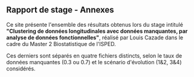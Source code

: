 
## Rapport de stage - Annexes

Ce site présente l'ensemble des résultats obtenus lors du stage intitulé **"Clustering de données longitudinales avec données manquantes, par analyse de données fonctionnelles"**, réalisé par Louis Cazade dans le cadre du Master 2 Biostatistique de l'ISPED. 

Ces derniers sont séparés en quatre fichiers distincts, selon le taux de données manquantes (0.3 ou 0.7) et le scénario d'évolution (1&2, 3&4) considérés.  
